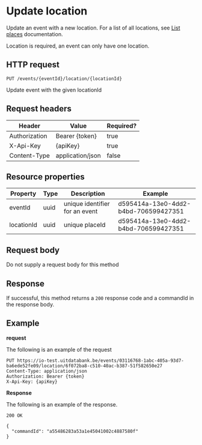 ---
---

# Update location

Update an event with a new location. For a list of all locations, see [List places](../../places/place-list) documentation.

Location is required, an event can only have one location.

## HTTP request

```
PUT /events/{eventId}/location/{locationId}
```
Update event with the given locationId

## Request headers

| Header        | Value            | Required? |
| ------------- | ---------------- | --------- |
| Authorization | Bearer {token}   | true      |
| X-Api-Key     | {apiKey}         | true      |
| Content-Type  | application/json | false     |

## Resource properties

| Property	| Type | Description | Example |
|--|--|--|--|
| eventId	| uuid | unique identifier for an event | d595414a-13e0-4dd2-b4bd-706599427351 |
| locationId	| uuid | unique placeId | d595414a-13e0-4dd2-b4bd-706599427351 |

## Request body

Do not supply a request body for this method

## Response

If successful, this method returns a `200` response code and a commandId in the response body.

## Example

**request**

The following is an example of the request

```
PUT https://io-test.uitdatabank.be/events/03116768-1abc-405a-93d7-ba6ede52fe09/location/6f072ba8-c510-40ac-b387-51f582650e27
Content-Type: application/json
Authorization: Bearer {token}
X-Api-Key: {apiKey}
```

**Response**

The following is an example of the response.

```
200 OK

{
  "commandId": "a55486283a53a1e45041002c4887580f"
}
```
